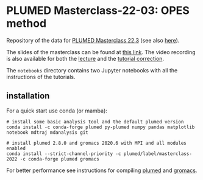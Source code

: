 # PLUMED Masterclass-22-03: OPES method
Repository of the data for [PLUMED Masterclass 22.3](https://www.plumed.org/doc-master/user-doc/html/masterclass-22-03.html) (see also [here](https://www.plumed.org/masterclass)).

The slides of the masterclass can be found at [this link](https://docs.google.com/presentation/d/1G94Kjq3kn3sNxFi2fZoISG3OMNq_erGIgleyr8y2YEA).
The video recording is also available for both the [lecture](https://youtu.be/1XYGfA4kJ1c) and the [tutorial correction](https://youtu.be/Rn5JgItgKX4).

The `notebooks` directory contains two Jupyter notebooks with all the instructions of the tutorials.

## installation
For a quick start use conda (or mamba):
```
# install some basic analysis tool and the default plumed version
conda install -c conda-forge plumed py-plumed numpy pandas matplotlib notebook mdtraj mdanalysis git

# install plumed 2.8.0 and gromacs 2020.6 with MPI and all modules enabled
conda install --strict-channel-priority -c plumed/label/masterclass-2022 -c conda-forge plumed gromacs
```
For better performance see instructions for compiling [plumed](https://www.plumed.org/doc-v2.8/user-doc/html/_installation.html) and [gromacs](https://manual.gromacs.org/documentation/2020/install-guide/index.html).
